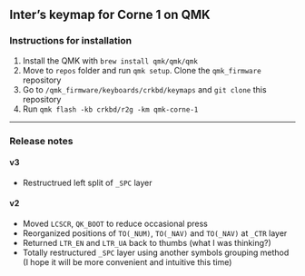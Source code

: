 ## Inter’s keymap for Corne 1 on QMK

### Instructions for installation
1. Install the QMK with `brew install qmk/qmk/qmk`
2. Move to `repos` folder and run `qmk setup`. Clone the `qmk_firmware` repository
3. Go to `/qmk_firmware/keyboards/crkbd/keymaps` and `git clone` this repository
4. Run `qmk flash -kb crkbd/r2g -km qmk-corne-1`

----

### Release notes

#### v3

* Restructrued left split of `_SPC` layer


#### v2

* Moved `LCSCR`, `QK_BOOT` to reduce occasional press
* Reorganized positions of `TO(_NUM)`, `TO(_NAV)` and `TO(_NAV)` at `_CTR` layer
* Returned `LTR_EN` and `LTR_UA` back to thumbs (what I was thinking?)
* Totally restructured `_SPC` layer using another symbols grouping method (I hope it will be more convenient and intuitive this time)
